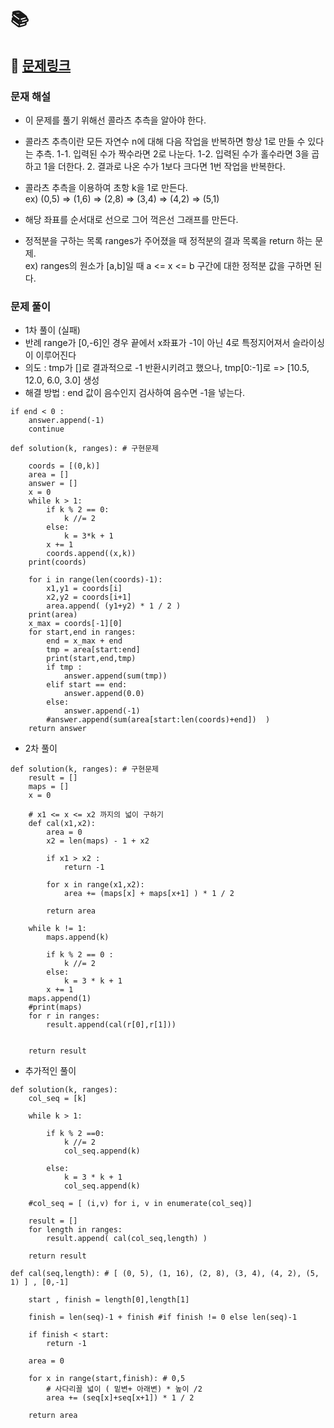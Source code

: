 
# 📚

## 📌 [문제링크](https://school.programmers.co.kr/learn/courses/30/lessons/134239)

### 문재 해설

- 이 문제를 풀기 위해선 콜라츠 추측을 알아야 한다.
- 콜라츠 추측이란 모든 자연수 n에 대해 다음 작업을 반복하면 항상 1로 만들 수 있다는 추측.
    1-1. 입력된 수가 짝수라면 2로 나눈다.
    1-2. 입력된 수가 홀수라면 3을 곱하고 1을 더한다.
    2. 결과로 나온 수가 1보다 크다면 1번 작업을 반복한다.

- 콜라츠 추측을 이용하여 초항 k을 1로 만든다.  
ex) (0,5) => (1,6) => (2,8) => (3,4) => (4,2) => (5,1) 
- 해당 좌표를 순서대로 선으로 그어 꺽은선 그래프를 만든다.
- 정적분을 구하는 목록 ranges가 주어졌을 때 정적분의 결과 목록을 return 하는 문제.  
ex) ranges의 원소가 \[a,b\]일 때 a <= x <= b 구간에 대한 정적분 값을 구하면 된다.

### 문제 풀이

- 1차 풀이 (실패)
- 반례 range가 \[0,-6\]인 경우 끝에서 x좌표가 -1이 아닌 4로 특정지어져서 슬라이싱이 이루어진다
- 의도 : tmp가 \[]로 결과적으로 -1 반환시키려고 했으나, tmp\[0:-1\]로 => \[10.5, 12.0, 6.0, 3.0\] 생성
- 해결 방법 : end 값이 음수인지 검사하여 음수면 -1을 넣는다.

```
if end < 0 : 
    answer.append(-1)
    continue
```


```
def solution(k, ranges): # 구현문제

    coords = [(0,k)]
    area = []
    answer = []
    x = 0
    while k > 1:
        if k % 2 == 0:
            k //= 2
        else:
            k = 3*k + 1
        x += 1
        coords.append((x,k))
    print(coords)
    
    for i in range(len(coords)-1):
        x1,y1 = coords[i]
        x2,y2 = coords[i+1]
        area.append( (y1+y2) * 1 / 2 )
    print(area)
    x_max = coords[-1][0]
    for start,end in ranges:
        end = x_max + end
        tmp = area[start:end]
        print(start,end,tmp)
        if tmp :
            answer.append(sum(tmp))
        elif start == end:
            answer.append(0.0)
        else:
            answer.append(-1)
        #answer.append(sum(area[start:len(coords)+end])  )
    return answer
```

- 2차 풀이

```
def solution(k, ranges): # 구현문제
    result = []
    maps = []
    x = 0
    
    # x1 <= x <= x2 까지의 넓이 구하기
    def cal(x1,x2):
        area = 0
        x2 = len(maps) - 1 + x2
        
        if x1 > x2 :
            return -1
        
        for x in range(x1,x2):
            area += (maps[x] + maps[x+1] ) * 1 / 2
        
        return area
        
    while k != 1:
        maps.append(k)
        
        if k % 2 == 0 :
            k //= 2
        else:
            k = 3 * k + 1
        x += 1
    maps.append(1)
    #print(maps)
    for r in ranges:
        result.append(cal(r[0],r[1]))
    

    return result
```

- 추가적인 풀이

```
def solution(k, ranges):
    col_seq = [k]
    
    while k > 1:
        
        if k % 2 ==0:
            k //= 2
            col_seq.append(k)
            
        else:
            k = 3 * k + 1
            col_seq.append(k)
        
    #col_seq = [ (i,v) for i, v in enumerate(col_seq)]
    
    result = []
    for length in ranges:
        result.append( cal(col_seq,length) )
    
    return result

def cal(seq,length): # [ (0, 5), (1, 16), (2, 8), (3, 4), (4, 2), (5, 1) ] , [0,-1]
    
    start , finish = length[0],length[1]
    
    finish = len(seq)-1 + finish #if finish != 0 else len(seq)-1
    
    if finish < start:
        return -1
    
    area = 0
    
    for x in range(start,finish): # 0,5
        # 사다리꼴 넓이 ( 밑변+ 아래변) * 높이 /2
        area += (seq[x]+seq[x+1]) * 1 / 2
    
    return area
```
